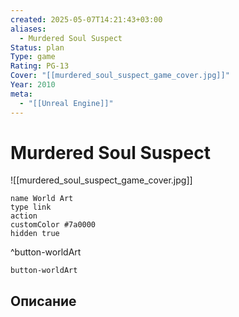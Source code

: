 ```yaml
---
created: 2025-05-07T14:21:43+03:00
aliases:
  - Murdered Soul Suspect
Status: plan
Type: game
Rating: PG-13
Cover: "[[murdered_soul_suspect_game_cover.jpg]]"
Year: 2010
meta:
  - "[[Unreal Engine]]"
---
```


# Murdered Soul Suspect

![[murdered_soul_suspect_game_cover.jpg]]


```button
name World Art
type link
action 
customColor #7a0000
hidden true
```
^button-worldArt



`button-worldArt`

## Описание


